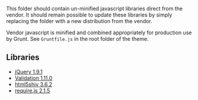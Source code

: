 This folder should contain un-minified javascript libraries direct from the vendor. It should remain possible to update 
these libraries by simply replacing the folder with a new distribution from the vendor.

Vendor javascript is minified and combined appropriately for production use by Grunt. See `Gruntfile.js` in the root 
folder of the theme.

## Libraries

- [jQuery 1.9.1](http://jquery.com/download/)
- [Validation 1.11.0](https://github.com/jzaefferer/jquery-validation/tags)
- [html5shiv 3.6.2](https://github.com/aFarkas/html5shiv/tags)
- [require.js 2.1.5](http://requirejs.org/docs/download.html#requirejs)	

